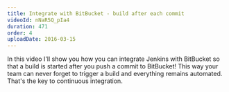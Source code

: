 ```yaml
---
title: Integrate with BitBucket - build after each commit
videoId: nNaR5Q_pIa4
duration: 471
order: 4
uploadDate: 2016-03-15
---
```


In this video I'll show you how you can integrate Jenkins with BitBucket so that a build is started after you push a commit to BitBucket! This way your team can never forget to trigger a build and everything remains automated. That's the key to continuous integration.